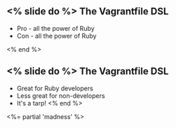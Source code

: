 <% slide do %>
The Vagrantfile DSL
-------------------------

  * Pro - all the power of Ruby
  * Con - all the power of Ruby

<% end %>

<% slide do %>
The Vagrantfile DSL
-------------------

  * Great for Ruby developers
  * Less great for non-developers
  * It's a tarp!
<% end %>

<%= partial 'madness' %>


